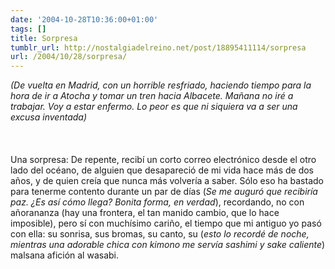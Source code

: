 ```yaml
---
date: '2004-10-28T10:36:00+01:00'
tags: []
title: Sorpresa
tumblr_url: http://nostalgiadelreino.net/post/18895411114/sorpresa
url: /2004/10/28/sorpresa/
---
```


<p><em>(De vuelta en Madrid, con un horrible resfriado, haciendo tiempo para la hora de ir a Atocha y tomar un tren hacia Albacete. Mañana no iré a trabajar. Voy a estar enfermo. Lo peor es que ni siquiera va a ser una excusa inventada)</em><br/><br/><br/><br/>Una sorpresa: De repente, recibí un corto correo electrónico desde el otro lado del océano, de alguien que desapareció de mi vida hace más de dos años, y de quien creía que nunca más volvería a saber. Sólo eso ha bastado para tenerme contento durante un par de días (<em>Se me auguró que recibiría paz. ¿Es así cómo llega? Bonita forma, en verdad</em>), recordando, no con añorananza (hay una frontera, el tan manido <it>cambio</it>, que lo hace imposible), pero sí con muchísimo cariño, el tiempo que mi antiguo yo pasó con ella: su sonrisa, sus bromas, su canto, su (<em>esto lo recordé de noche, mientras una adorable chica con kimono me servía sashimi y sake caliente</em>) malsana afición al wasabi.</p><div class="blogger-post-footer"><img width="1" height="1" src="https://blogger.googleusercontent.com/tracker/1180118427259117074-6213083023662210474?l=nostalgiadelreino.blogspot.com" alt=""/></div>
